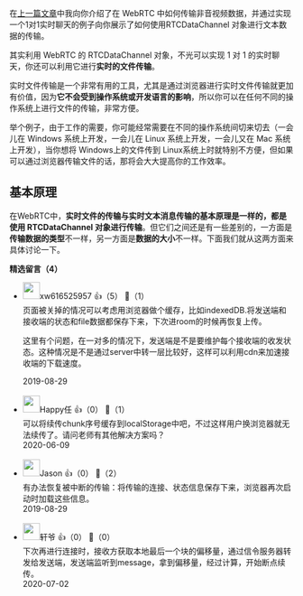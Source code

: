在[上一篇文章](https://time.geekbang.org/column/article/127360)中我向你介绍了在 WebRTC 中如何传输非音视频数据，并通过实现一个1对1实时聊天的例子向你展示了如何使用RTCDataChannel 对象进行文本数据的传输。

其实利用 WebRTC 的 RTCDataChannel 对象，不光可以实现 1 对 1 的实时聊天，你还可以利用它进行**实时的文件传输**。

实时文件传输是一个非常有用的工具，尤其是通过浏览器进行实时文件传输就更加有价值，因为**它不会受到操作系统或开发语言的影响**，所以你可以在任何不同的操作系统上进行文件的传输，非常方便。

举个例子，由于工作的需要，你可能经常需要在不同的操作系统间切来切去（一会儿在 Windows 系统上开发，一会儿在 Linux 系统上开发，一会儿又在 Mac 系统上开发），当你想将 Windows上的文件传到 Linux系统上时就特别不方便，但如果可以通过浏览器传输文件的话，那将会大大提高你的工作效率。

## 基本原理

在WebRTC中，**实时文件的传输与实时文本消息传输的基本原理是一样的，都是使用 RTCDataChannel 对象进行传输**。但它们之间还是有一些差别的，一方面是**传输数据的类型**不一样，另一方面是**数据的大小**不一样。下面我们就从这两方面来具体讨论一下。
<div><strong>精选留言（4）</strong></div><ul>
<li><img src="https://static001.geekbang.org/account/avatar/00/0f/8d/45/87f44f50.jpg" width="30px"><span>xw616525957</span> 👍（5） 💬（1）<div>页面被关掉的情况可以考虑用浏览器做个缓存，比如indexedDB.将发送端和接收端的状态和file数据都保存下来，下次进room的时候再恢复上传。

这里有个问题，在一对多的情况下，发送端是不是要维护每个接收端的收发状态。这种情况是不是通过server中转一层比较好，这样可以利用cdn来加速接收端的下载速度。
</div>2019-08-29</li><br/><li><img src="https://static001.geekbang.org/account/avatar/00/1d/ea/47/6f73cde6.jpg" width="30px"><span>Happy任</span> 👍（0） 💬（1）<div>可以将续传chunk序号缓存到localStorage中吧，不过这样用户换浏览器就无法续传了。请问老师有其他解决方案吗？</div>2020-06-09</li><br/><li><img src="https://static001.geekbang.org/account/avatar/00/10/12/ce/a8c8b5e8.jpg" width="30px"><span>Jason</span> 👍（0） 💬（2）<div>有办法恢复被中断的传输：将传输的连接、状态信息保存下来，浏览器再次启动时加载这些信息。</div>2019-08-29</li><br/><li><img src="https://static001.geekbang.org/account/avatar/00/0f/83/52/d67f276d.jpg" width="30px"><span>轩爷</span> 👍（0） 💬（0）<div>下次再进行连接时，接收方获取本地最后一个块的偏移量，通过信令服务器转发给发送端，发送端监听到message，拿到偏移量，经过计算，开始断点续传。</div>2020-07-02</li><br/>
</ul>